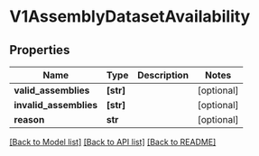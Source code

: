 # V1AssemblyDatasetAvailability


## Properties
Name | Type | Description | Notes
------------ | ------------- | ------------- | -------------
**valid_assemblies** | **[str]** |  | [optional] 
**invalid_assemblies** | **[str]** |  | [optional] 
**reason** | **str** |  | [optional] 

[[Back to Model list]](../README.md#documentation-for-models) [[Back to API list]](../README.md#documentation-for-api-endpoints) [[Back to README]](../README.md)


